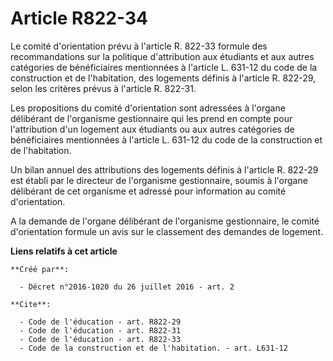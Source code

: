 # Article R822-34

Le comité d'orientation prévu à l'article R. 822-33 formule des recommandations sur la politique d'attribution aux étudiants
et aux autres catégories de bénéficiaires mentionnées à l'article L. 631-12 du code de la construction et de l'habitation,
des logements définis à l'article R. 822-29, selon les critères prévus à l'article R. 822-31. 

Les propositions du comité d'orientation sont adressées à l'organe délibérant de l'organisme gestionnaire qui les prend en
compte pour l'attribution d'un logement aux étudiants ou aux autres catégories de bénéficiaires mentionnées à l'article L.
631-12 du code de la construction et de l'habitation. 

Un bilan annuel des attributions des logements définis à l'article R. 822-29 est établi par le directeur de l'organisme
gestionnaire, soumis à l'organe délibérant de cet organisme et adressé pour information au comité d'orientation. 

A la demande de l'organe délibérant de l'organisme gestionnaire, le comité d'orientation formule un avis sur le classement
des demandes de logement.

**Liens relatifs à cet article**

	**Créé par**:

	  - Décret n°2016-1020 du 26 juillet 2016 - art. 2

	**Cite**:

	  - Code de l'éducation - art. R822-29
	  - Code de l'éducation - art. R822-31
	  - Code de l'éducation - art. R822-33
	  - Code de la construction et de l'habitation. - art. L631-12
